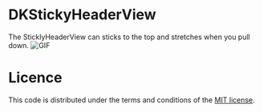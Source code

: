 # DKStickyHeaderView
The SticklyHeaderView can sticks to the top and stretches when you pull down.
![GIF](https://raw.githubusercontent.com/zhangao0086/DKStickyHeaderView/master/Preview1.gif)

# Licence
This code is distributed under the terms and conditions of the <a href="https://github.com/zhangao0086/DKStickyHeaderView/master/LICENSE">MIT license</a>.